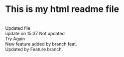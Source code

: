 # This is my html readme file
<br/> Updated file <br/>
update on 15:37 Not updated <br/>
Try Again <br/>
New feature added by branch feat.<br/>
Updated by Feature branch.